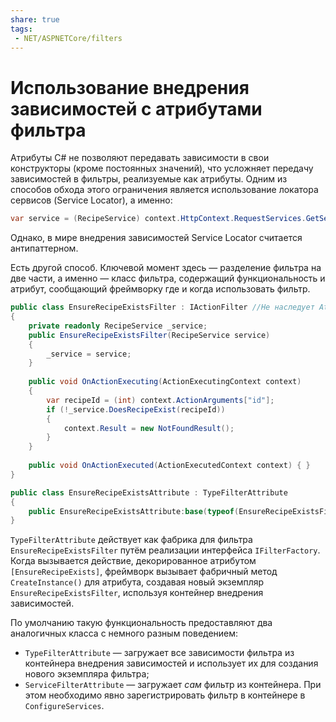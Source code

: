 ```yaml
---
share: true
tags:
 - NET/ASPNETCore/filters
---
```

# Использование внедрения зависимостей с атрибутами фильтра
Атрибуты C# не позволяют передавать зависимости в свои конструкторы (кроме постоянных значений), что усложняет передачу зависимостей в фильтры, реализуемые как атрибуты.
Одним из способов обхода этого ограничения является использование локатора сервисов (Service Locator), а именно:
```csharp
var service = (RecipeService) context.HttpContext.RequestServices.GetService(typeof(RecipeService));
```
Однако, в мире внедрения зависимостей Service Locator считается антипаттерном.

Есть другой способ. Ключевой момент здесь — разделение фильтра на две части, а именно — класс фильтра, содержащий функциональность и атрибут, сообщающий фреймворку где и когда использовать фильтр.
```csharp
public class EnsureRecipeExistsFilter : IActionFilter //Не наследует Attribute
{
	private readonly RecipeService _service;
	public EnsureRecipeExistsFilter(RecipeService service)
	{
		_service = service;
	}
	
	public void OnActionExecuting(ActionExecutingContext context)
	{
		var recipeId = (int) context.ActionArguments["id"];
		if (!_service.DoesRecipeExist(recipeId))
		{
			context.Result = new NotFoundResult();
		}
	}
	
	public void OnActionExecuted(ActionExecutedContext context) { }
}

public class EnsureRecipeExistsAttribute : TypeFilterAttribute
{
	public EnsureRecipeExistsAttribute:base(typeof(EnsureRecipeExistsFilter)) {}
}
```
`TypeFilterAttribute` действует как фабрика для фильтра `EnsureRecipeExistsFilter` путём реализации интерфейса `IFilterFactory`. Когда вызывается действие, декорированное атрибутом `[EnsureRecipeExists]`, фреймворк вызывает фабричный метод `CreateInstance()` для атрибута, создавая новый экземпляр `EnsureRecipeExistsFilter`, используя контейнер внедрения зависимостей.

По умолчанию такую функциональность предоставляют два аналогичных класса с немного разным поведением:
- `TypeFilterAttribute` — загружает все зависимости фильтра из контейнера внедрения зависимостей и использует их для создания нового экземпляра фильтра;
- `ServiceFilterAttribute` — загружает *сам* фильтр из контейнера. При этом необходимо явно зарегистрировать фильтр в контейнере в `ConfigureServices`.
